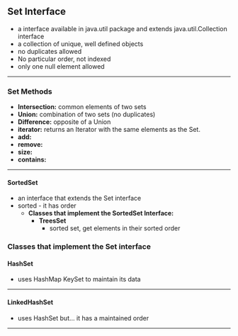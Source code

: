 ## Set Interface
- a interface available in java.util package and extends java.util.Collection interface
- a collection of unique, well defined objects
- no duplicates allowed
- No particular order, not indexed
- only one null element allowed
_______________________________________


### Set Methods
- **Intersection:** common elements of two sets
- **Union:** combination of two sets (no duplicates)
- **Difference:** opposite of a Union
- **iterator:** returns an Iterator with the same elements as the Set.
- **add:**
- **remove:**
- **size:**
- **contains:**
____________________________________

#### SortedSet 
- an interface that extends the Set interface
- sorted - it has order
    - **Classes that implement the SortedSet Interface:**
        - **TreesSet**
            - sorted set, get elements in their sorted order

### Classes that implement the Set interface

#### HashSet
- uses HashMap KeySet to maintain its data
_______________________________________


#### LinkedHashSet
- uses HashSet but… it has a maintained order

_________________________________

